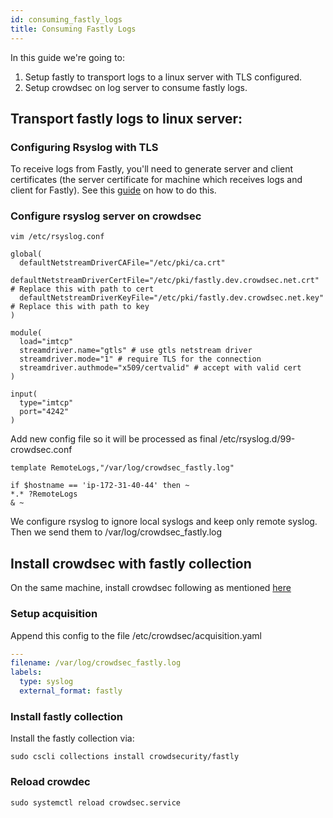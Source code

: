 ```yaml
---
id: consuming_fastly_logs
title: Consuming Fastly Logs
---
```


In this guide we're going to:

 1. Setup fastly to transport logs to a linux server with TLS configured.
 2. Setup crowdsec on log server to consume fastly logs.


## Transport fastly logs to linux server:

### Configuring Rsyslog with TLS
To receive logs from Fastly, you'll need to generate server and client certificates (the server certificate for machine which receives logs and client for Fastly). See this [guide](https://www.rsyslog.com/doc/master/tutorials/tls.html#setting-up-the-system) on how to do this.



### Configure rsyslog server on crowdsec

```shell
vim /etc/rsyslog.conf
```

```vcl
global(
  defaultNetstreamDriverCAFile="/etc/pki/ca.crt"
  defaultNetstreamDriverCertFile="/etc/pki/fastly.dev.crowdsec.net.crt" # Replace this with path to cert
  defaultNetstreamDriverKeyFile="/etc/pki/fastly.dev.crowdsec.net.key" # Replace this with path to key
)

module(
  load="imtcp"
  streamdriver.name="gtls" # use gtls netstream driver
  streamdriver.mode="1" # require TLS for the connection
  streamdriver.authmode="x509/certvalid" # accept with valid cert  
)

input(
  type="imtcp"
  port="4242"
)
```

Add new config file so it will be processed as final /etc/rsyslog.d/99-crowdsec.conf

```
template RemoteLogs,"/var/log/crowdsec_fastly.log"

if $hostname == 'ip-172-31-40-44' then ~
*.* ?RemoteLogs
& ~
```

We configure rsyslog to ignore local syslogs and keep only remote syslog. Then we send them to /var/log/crowdsec_fastly.log


## Install crowdsec with fastly collection

On the same machine, install crowdsec following as mentioned [here](/getting_started/introduction.mdx)

### Setup  acquisition

Append this config to the file /etc/crowdsec/acquisition.yaml

```yaml
---
filename: /var/log/crowdsec_fastly.log
labels:
  type: syslog
  external_format: fastly
```

### Install fastly collection

Install  the fastly collection via:

```shell
sudo cscli collections install crowdsecurity/fastly
```

### Reload crowdec
```
sudo systemctl reload crowdsec.service
```
